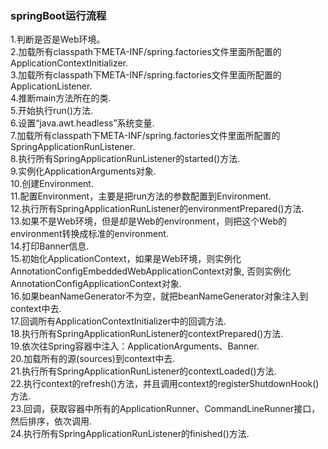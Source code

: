 ### springBoot运行流程
1.判断是否是Web环境。<br/>
2.加载所有classpath下META-INF/spring.factories文件里面所配置的ApplicationContextInitializer.<br>
3.加载所有classpath下META-INF/spring.factories文件里面所配置的ApplicationListener.<br>
4.推断main方法所在的类.<br>
5.开始执行run()方法.<br>
6.设置“java.awt.headless”系统变量.<br>
7.加载所有classpath下META-INF/spring.factories文件里面所配置的SpringApplicationRunListener.<br>
8.执行所有SpringApplicationRunListener的started()方法.<br>
9.实例化ApplicationArguments对象.<br>
10.创建Environment.<br>
11.配置Environment，主要是把run方法的参数配置到Environment.<br>
12.执行所有SpringApplicationRunListener的environmentPrepared()方法.<br>
13.如果不是Web环境，但是却是Web的environment，则把这个Web的environment转换成标准的environment.<br>
14.打印Banner信息.<br>
15.初始化ApplicationContext，如果是Web环境，则实例化AnnotationConfigEmbeddedWebApplicationContext对象,
   否则实例化AnnotationConfigApplicationContext对象.<br>
16.如果beanNameGenerator不为空，就把beanNameGenerator对象注入到context中去.<br>
17.回调所有ApplicationContextInitializer中的回调方法.<br>
18.执行所有SpringApplicationRunListener的contextPrepared()方法.<br>
19.依次往Spring容器中注入：ApplicationArguments、Banner.<br>
20.加载所有的源(sources)到context中去.<br>
21.执行所有SpringApplicationRunListener的contextLoaded()方法.<br>
22.执行context的refresh()方法，并且调用context的registerShutdownHook()方法.<br>
23.回调，获取容器中所有的ApplicationRunner、CommandLineRunner接口，然后排序，依次调用.<br>
24.执行所有SpringApplicationRunListener的finished()方法.<br>
